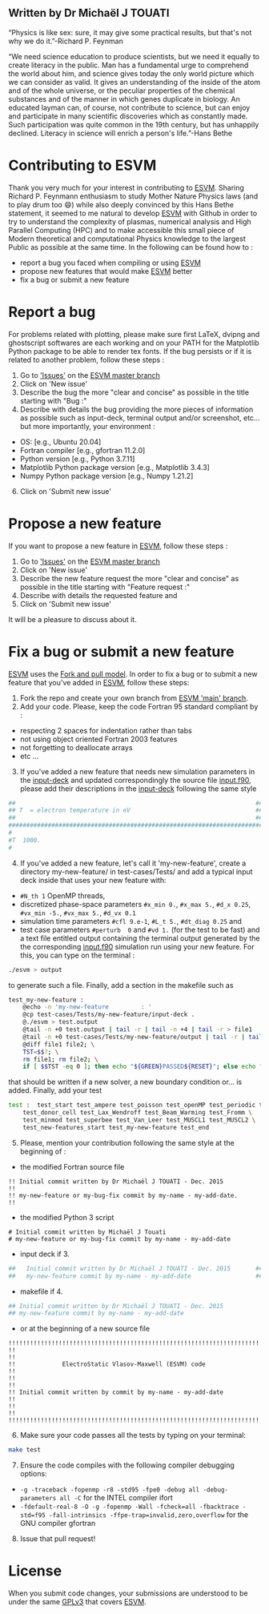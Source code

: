 ## Written by Dr Michaël J TOUATI

“Physics is like sex: sure, it may give some practical results, but that's not why we do it.”-Richard P. Feynman

“We need science education to produce scientists, but we need it equally to create literacy in the public. Man has a fundamental urge to comprehend the world about him, and science gives today the only world picture which we can consider as valid. It gives an understanding of the inside of the atom and of the whole universe, or the peculiar properties of the chemical substances and of the manner in which genes duplicate in biology. An educated layman can, of course, not contribute to science, but can enjoy and participate in many scientific discoveries which as constantly made. Such participation was quite common in the 19th century, but has unhappily declined. Literacy in science will enrich a person's life.”-Hans Bethe

# Contributing to ESVM

Thank you very much for your interest in contributing to [ESVM](https://github.com/michaeltouati/ESVM). Sharing Richard P. Feynmann enthusiasm to study Mother Nature Physics laws (and to play drum too 😄) while also deeply convinced by this Hans Bethe statement, it seemed to me natural to develop [ESVM](https://github.com/michaeltouati/ESVM) with Github in order to try to understand the complexity of plasmas, numerical analysis and High Parallel Computing (HPC) and to make accessible this small piece of Modern theoretical and computational Physics knowledge to the largest Public as possible at the same time.
In the following can be found how to :
- report a bug you faced when compiling or using [ESVM](https://github.com/michaeltouati/ESVM)
- propose new features that would make [ESVM](https://github.com/michaeltouati/ESVM) better
- fix a bug or submit a new feature

# Report a bug

For problems related with plotting, please make sure first LaTeX, dvipng and ghostscript softwares are each working and on your PATH for the Matplotlib Python package to be able to render tex fonts. If the bug persists or if it is related to another problem, follow these steps :
1) Go to ['Issues'](https://github.com/michaeltouati/ESVM/issues) on the [ESVM master branch](https://github.com/michaeltouati/ESVM) 
2) Click on 'New issue'
4) Describe the bug the more "clear and concise" as possible in the title starting with "Bug :"
5) Describe with details the bug providing the more pieces of information as possible such as input-deck, terminal output and/or screenshot, etc... but more importantly, your environment :
- OS: [e.g., Ubuntu 20.04]
- Fortran compiler [e.g., gfortran 11.2.0]
- Python version [e.g., Python 3.7.11]
- Matplotlib Python package version [e.g., Matplotlib 3.4.3]
- Numpy Python package version [e.g., Numpy 1.21.2]
6) Click on 'Submit new issue'

# Propose a new feature

If you want to propose a new feature in [ESVM](https://github.com/michaeltouati/ESVM), follow these steps :
1) Go to ['Issues'](https://github.com/michaeltouati/ESVM/issues) on the [ESVM master branch](https://github.com/michaeltouati/ESVM)
2) Click on 'New issue'
4) Describe the new feature request the more "clear and concise" as possible in the title starting with "Feature request :"
5) Describe with details the requested feature and
6) Click on 'Submit new issue'

It will be a pleasure to discuss about it.

# Fix a bug or submit a new feature

[ESVM](https://github.com/michaeltouati/ESVM) uses the [Fork and pull model](https://docs.github.com/en/github/collaborating-with-pull-requests/getting-started/about-collaborative-development-models). In order to fix a bug or to submit a new feature that you've added in [ESVM](https://github.com/michaeltouati/ESVM), follow these steps:

1) Fork the repo and create your own branch from [ESVM 'main' branch](https://github.com/michaeltouati/ESVM).
2) Add your code. Please, keep the code Fortran 95 standard compliant by : 
- respecting 2 spaces for indentation rather than tabs
- not using object oriented Fortran 2003 features
- not forgetting to deallocate arrays
- etc ...
3) If you've added a new feature that needs new simulation parameters in the [input-deck](https://github.com/michaeltouati/ESVM/blob/main/input-deck) and updated correspondingly the source file [input.f90](https://github.com/michaeltouati/ESVM/blob/main/sources/input.f90), please add their descriptions in the [input-deck](https://github.com/michaeltouati/ESVM/blob/main/input-deck) following the same style
```sh
##                                                                   ##
## T  = electron temperature in eV                                   ##
##                                                                   ##
#######################################################################
#
#T  1000.
#
```
4) If you've added a new feature, let's call it 'my-new-feature', create a directory my-new-feature/ in test-cases/Tests/ and add a typical input deck inside that uses your new feature with:
- `#N_th 1` OpenMP threads, 
- discretized phase-space parameters `#x_min 0.`, `#x_max 5.`, `#d_x 0.25`, `#vx_min -5.`, `#vx_max 5.`, `#d_vx 0.1`
- simulation time parameters `#cfl 9.e-1`, `#L_t 5.`, `#dt_diag 0.25` and
- test case parameters `#perturb  0` and `#vd 1.`
(for the test to be fast) and a text file entitled output containing the terminal output generated by the the corresponding [input.f90](https://github.com/michaeltouati/ESVM/blob/main/sources/input.f90) simulation run using your new feature. For this, you can type on the terminal :
```sh
./esvm > output
```
to generate such a file. Finally, add a section in the makefile such as
```sh
test_my-new-feature :
	@echo -n 'my-new-feature         : '
	@cp test-cases/Tests/my-new-feature/input-deck .
	@./esvm > test.output
	@tail -n +0 test.output | tail -r | tail -n +4 | tail -r > file1
	@tail -n +0 test-cases/Tests/my-new-feature/output | tail -r | tail -n +4 | tail -r > file2
	@diff file1 file2; \
	TST=$$?; \
	rm file1; rm file2; \
	if [ $$TST -eq 0 ]; then echo "${GREEN}PASSED${RESET}"; else echo "${RED}NOT PASSED${RESET}"; fi; echo ' '; \
```
that should be written if a new solver, a new boundary condition or... is added. Finally, add your test 
```sh
test :  test_start test_ampere test_poisson test_openMP test_periodic test_absorbing \
	test_donor_cell test_Lax_Wendroff test_Beam_Warming test_Fromm \
	test_minmod test_superbee test_Van_Leer test_MUSCL1 test_MUSCL2 \
	test_new-features_start test_my-new-feature test_end
```

5) Please, mention your contribution following the same style at the beginning of :
- the modified Fortran source file
```
!! Initial commit written by Dr Michaël J TOUATI - Dec. 2015         !!
!! my-new-feature or my-bug-fix commit by my-name - my-add-date.     !!
```
- the modified Python 3 script
```
# Initial commit written by Michaël J Touati
# my-new-feature or my-bug-fix commit by my-name - my-add-date
```
- input deck if 3.
```sh
##   Initial commit written by Dr Michaël J TOUATI - Dec. 2015       ##
##   my-new-feature commit by my-name - my-add-date                  ##
```
- makefile if 4.
```sh
## Initial commit written by Dr Michaël J TOUATI - Dec. 2015
## my-new-feature commit by my-name - my-add-date
```
- or at the beginning of a new source file
```
!!!!!!!!!!!!!!!!!!!!!!!!!!!!!!!!!!!!!!!!!!!!!!!!!!!!!!!!!!!!!!!!!!!!!!!
!!                                                                   !!
!!             ElectroStatic Vlasov-Maxwell (ESVM) code              !!
!!                                                                   !!
!! Initial commit written by commit by my-name - my-add-date         !!
!!                                                                   !!
!!!!!!!!!!!!!!!!!!!!!!!!!!!!!!!!!!!!!!!!!!!!!!!!!!!!!!!!!!!!!!!!!!!!!!!
```
6) Make sure your code passes all the tests by typing on your terminal:
```sh
make test
```
7) Ensure the code compiles with the following compiler debugging options:
- `-g -traceback -fopenmp -r8 -std95 -fpe0 -debug all -debug-parameters all -C` for the INTEL compiler ifort
- `-fdefault-real-8 -O -g -fopenmp -Wall -fcheck=all -fbacktrace -std=f95 -fall-intrinsics -ffpe-trap=invalid,zero,overflow` for the GNU compiler gfortran

8) Issue that pull request!

# License
When you submit code changes, your submissions are understood to be under the same [GPLv3](https://www.gnu.org/licenses/gpl-3.0.en.html) that covers [ESVM](https://github.com/michaeltouati/ESVM). 
